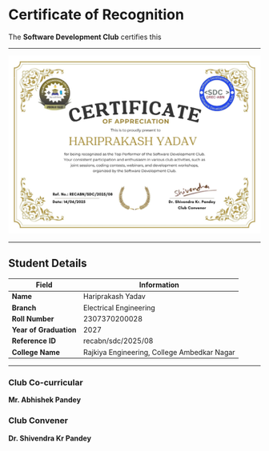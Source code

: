# Certificate of Recognition

The **Software Development Club** certifies this

---
![recabn/sdc/2025/04](https://github.com/Software-Development-Club-REC-ABN/SDC-open/blob/main/Assets/recabnsdc202508.jpg)

---
## Student Details

| Field               | Information              |
|---------------------|---------------------------|
| **Name**            | Hariprakash Yadav         |
| **Branch**          | Electrical Engineering    |
| **Roll Number**     | 2307370200028             |
| **Year of Graduation** | 2027                   |
| **Reference ID**      | recabn/sdc/2025/08      |
| **College Name**    |Rajkiya Engineering, College Ambedkar Nagar|

---

### Club Co-curricular 
**Mr. Abhishek Pandey**

### Club Convener  
**Dr. Shivendra Kr Pandey**
